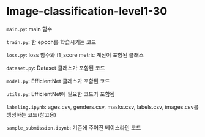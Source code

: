 # Image-classification-level1-30

`main.py`: main 함수

`train.py`: 한 epoch를 학습시키는 코드

`loss.py`: loss 함수와 f1_score metric 계산이 포함된 클래스

`dataset.py`: Dataset 클래스가 포함된 코드

`model.py`: EfficientNet 클래스가 포함된 코드

`utils.py`: EfficientNet에 필요한 코드가 포함됨

`labeling.ipynb`: ages.csv, genders.csv, masks.csv, labels.csv, images.csv를 생성하는 코드(참고용)

`sample_submission.ipynb`: 기존에 주어진 베이스라인 코드
